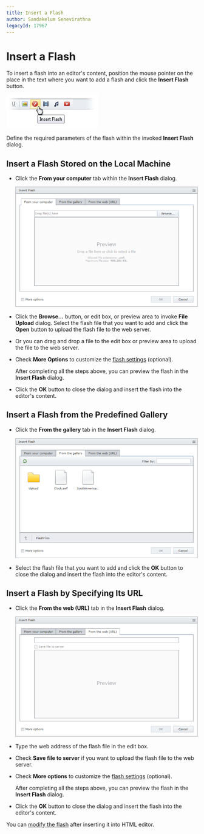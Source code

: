 ```yaml
---
title: Insert a Flash
author: Sandakelum Senevirathna
legacyId: 17967
---
```

# Insert a Flash
To insert a flash into an editor's content, position the mouse pointer on the place in the text where you want to add a flash and click the **Insert Flash** button.

![EUD_InsertFlash_Button](../../../images/img25647.png)

Define the required parameters of the flash within the invoked **Insert Flash** dialog.

## Insert a Flash Stored on the Local Machine
* Click the **From your computer** tab within the **Insert Flash** dialog.
	
	![EUD_InsertFlash_fromComp](../../../images/img25655.png)
* Click the **Browse...** button, or edit box, or preview area to invoke **File Upload** dialog. Select the flash file that you want to add and click the **Open** button to upload the flash file to the web server.
* Or you can drag and drop a file to the edit box or preview area to upload the file to the web server.
* Check **More Options** to customize the [flash settings](flash-settings.md) (optional).
	
	After completing all the steps above, you can preview the flash in the **Insert Flash** dialog.
* Click the **OK** button to close the dialog and insert the flash into the editor's content.

## Insert a Flash from the Predefined Gallery
* Click the **From the gallery** tab in the **Insert Flash** dialog.
	
	![EUD_InsertFlash_Ellipsis](../../../images/img25653.png)
* Select the flash file that you want to add and click the **OK** button to close the dialog and insert the flash into the editor's content.

## Insert a Flash by Specifying Its URL
* Click the **From the web (URL)** tab in the **Insert Flash** dialog.
	
	![EUD_InsertFlash_Dialog](../../../images/img25650.png)
* Type the web address of the flash file in the edit box.
* Check **Save file to server** if you want to upload the flash file to the web server.
* Check **More options** to customize the [flash settings](flash-settings.md) (optional).
	
	After completing all the steps above, you can preview the flash in the **Insert Flash** dialog.
* Click the **OK** button to close the dialog and insert the flash into the editor's content.

You can [modify the flash](modify-flash-settings-in-html-editor.md) after inserting it into HTML editor.